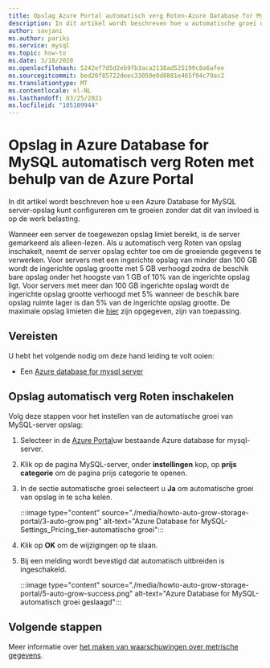 ```yaml
---
title: Opslag Azure Portal automatisch verg Roten-Azure Database for MySQL
description: In dit artikel wordt beschreven hoe u automatische groei opslag voor Azure Database for MySQL kunt inschakelen met behulp van Azure Portal
author: savjani
ms.author: pariks
ms.service: mysql
ms.topic: how-to
ms.date: 3/18/2020
ms.openlocfilehash: 5242ef7d5d2eb9fb3aca2138ad525199c8a6afee
ms.sourcegitcommit: bed20f85722deec33050e0d8881e465f94c79ac2
ms.translationtype: MT
ms.contentlocale: nl-NL
ms.lasthandoff: 03/25/2021
ms.locfileid: "105109944"
---
```

# <a name="auto-grow-storage-in-azure-database-for-mysql-using-the-azure-portal"></a>Opslag in Azure Database for MySQL automatisch verg Roten met behulp van de Azure Portal
In dit artikel wordt beschreven hoe u een Azure Database for MySQL server-opslag kunt configureren om te groeien zonder dat dit van invloed is op de werk belasting.

Wanneer een server de toegewezen opslag limiet bereikt, is de server gemarkeerd als alleen-lezen. Als u automatisch verg Roten van opslag inschakelt, neemt de server opslag echter toe om de groeiende gegevens te verwerken. Voor servers met een ingerichte opslag van minder dan 100 GB wordt de ingerichte opslag grootte met 5 GB verhoogd zodra de beschik bare opslag onder het hoogste van 1 GB of 10% van de ingerichte opslag ligt. Voor servers met meer dan 100 GB ingerichte opslag wordt de ingerichte opslag grootte verhoogd met 5% wanneer de beschik bare opslag ruimte lager is dan 5% van de ingerichte opslag grootte. De maximale opslag limieten die [hier](./concepts-pricing-tiers.md#storage) zijn opgegeven, zijn van toepassing.

## <a name="prerequisites"></a>Vereisten
U hebt het volgende nodig om deze hand leiding te volt ooien:
- Een [Azure database for mysql server](quickstart-create-mysql-server-database-using-azure-portal.md)

## <a name="enable-storage-auto-grow"></a>Opslag automatisch verg Roten inschakelen 

Volg deze stappen voor het instellen van de automatische groei van MySQL-server opslag:

1. Selecteer in de [Azure Portal](https://portal.azure.com/)uw bestaande Azure database for mysql-server.

2. Klik op de pagina MySQL-server, onder **instellingen** kop, op **prijs categorie** om de pagina prijs categorie te openen.

3. In de sectie automatische groei selecteert u **Ja** om automatische groei van opslag in te scha kelen.

    :::image type="content" source="./media/howto-auto-grow-storage-portal/3-auto-grow.png" alt-text="Azure Database for MySQL-Settings_Pricing_tier-automatische groei":::

4. Klik op **OK** om de wijzigingen op te slaan.

5. Bij een melding wordt bevestigd dat automatisch uitbreiden is ingeschakeld.

    :::image type="content" source="./media/howto-auto-grow-storage-portal/5-auto-grow-success.png" alt-text="Azure Database for MySQL-automatisch groei geslaagd":::

## <a name="next-steps"></a>Volgende stappen

Meer informatie over [het maken van waarschuwingen over metrische gegevens](howto-alert-on-metric.md).